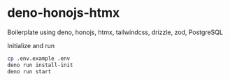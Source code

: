 # deno-honojs-htmx
Boilerplate using deno, honojs, htmx, tailwindcss, drizzle, zod, PostgreSQL

Initialize and run
```bash
cp .env.example .env
deno run install-init
deno run start
```
